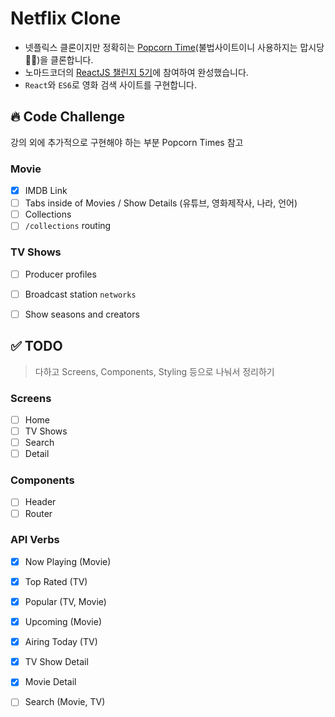 # Netflix Clone

- 넷플릭스 클론이지만 정확히는 [Popcorn Time](https://getpopcorntime.is/)(불법사이트이니 사용하지는 맙시당🙅‍♀️)을 클론합니다.
- 노마드코더의 [ReactJS 챌린지 5기](https://nomadcoders.co/c/reactjs-challenge/lobby)에 참여하여 완성했습니다.
- `React`와 `ES6`로 영화 검색 사이트를 구현합니다.

## 🔥 Code Challenge

강의 외에 추가적으로 구현해야 하는 부분
Popcorn Times 참고

### Movie

- [x] IMDB Link
- [ ] Tabs inside of Movies / Show Details (유튜브, 영화제작사, 나라, 언어)
- [ ] Collections
- [ ] `/collections` routing

### TV Shows

- [ ] Producer profiles
- [ ] Broadcast station `networks` 
- [ ] Show seasons and creators


## ✅ TODO

> 다하고 Screens, Components, Styling 등으로 나눠서 정리하기

### Screens

- [ ] Home
- [ ] TV Shows
- [ ] Search
- [ ] Detail

### Components

- [ ] Header
- [ ] Router

### API Verbs

- [x] Now Playing (Movie)
- [x] Top Rated (TV)
- [x] Popular (TV, Movie)
- [x] Upcoming (Movie)
- [x] Airing Today (TV)
- [x] TV Show Detail
- [x] Movie Detail
- [ ] Search (Movie, TV)

